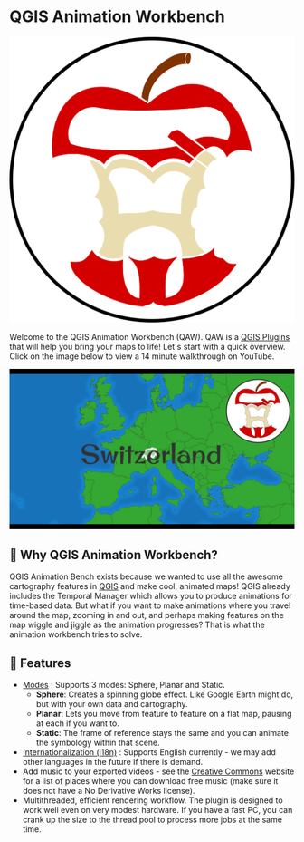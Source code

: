 # QGIS Animation Workbench

![QGIS Animation Workbench](../resources/img/logo/animation-workbench-logo.svg)

Welcome to the QGIS Animation Workbench (QAW). QAW is a [QGIS Plugins](https://qgis.org) that will help you bring your maps to life! Let's start with a quick overview. Click on the image below to view a 14 minute walkthrough on YouTube.

[![Overview](start/img/QAW-IntroThumbnail.jpg)](https://youtu.be/DkS6yvnuypc)

## 🤖 Why QGIS Animation Workbench?

QGIS Animation Bench exists because we wanted to use all the awesome cartography features in [QGIS](https://qgis.org) and make cool, animated maps!
QGIS already includes the Temporal Manager which allows you to produce animations for time-based data. But what if you want to
make animations where you travel around the map, zooming in and out, and perhaps making features on the map wiggle and jiggle as the
animation progresses? That is what the animation workbench tries to solve.

## 🎨 Features

- [Modes](https://link-to-modes-doc.md) : Supports 3 modes: Sphere, Planar and Static.
  - **Sphere**: Creates a spinning globe effect. Like Google Earth might do, but with your own data and cartography.
  - **Planar**: Lets you move from feature to feature on a flat map, pausing at each if you want to.
  - **Static**: The frame of reference stays the same and you can animate the symbology within that scene.
- [Internationalization (i18n)](https://github.com/nhn/tui.editor/tree/master/docs/en/i18n.md) : Supports English currently - we may add other languages in the future if there is demand.
- Add music to your exported videos - see the [Creative Commons](https://creativecommons.org/about/program-areas/arts-culture/arts-culture-resources/legalmusicforvideos/) website for a list of places where you can download free music (make sure it does not have a No Derivative Works license).
- Multithreaded, efficient rendering workflow. The plugin is designed to work well even on very modest hardware. If you have a fast PC, you can crank up the size to the thread pool to process more jobs at the same time.
